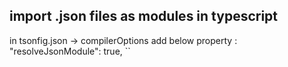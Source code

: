 ## import .json files as modules in typescript
  in tsonfig.json -> compilerOptions add below property : 
          "resolveJsonModule": true,
  ``
